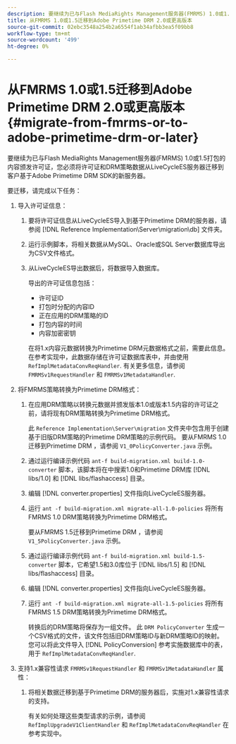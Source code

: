 ```yaml
---
description: 要继续为已与Flash MediaRights Management服务器(FMRMS) 1.0或1.5打包的内容颁发许可证，您必须将许可证和DRM策略数据从LiveCycleES服务器迁移到客户基于Adobe Primetime DRM SDK的新服务器。
title: 从FMRMS 1.0或1.5迁移到Adobe Primetime DRM 2.0或更高版本
source-git-commit: 02ebc3548a254b2a6554f1ab34afbb3ea5f09bb8
workflow-type: tm+mt
source-wordcount: '499'
ht-degree: 0%

---
```


# 从FMRMS 1.0或1.5迁移到Adobe Primetime DRM 2.0或更高版本{#migrate-from-fmrms-or-to-adobe-primetime-drm-or-later}

要继续为已与Flash MediaRights Management服务器(FMRMS) 1.0或1.5打包的内容颁发许可证，您必须将许可证和DRM策略数据从LiveCycleES服务器迁移到客户基于Adobe Primetime DRM SDK的新服务器。

要迁移，请完成以下任务：

1. 导入许可证信息：

   1. 要将许可证信息从LiveCycleES导入到基于Primetime DRM的服务器，请参阅 [!DNL Reference Implementation\Server\migration\db] 文件夹。
   1. 运行示例脚本，将相关数据从MySQL、Oracle或SQL Server数据库导出为CSV文件格式。
   1. 从LiveCycleES导出数据后，将数据导入数据库。

      导出的许可证信息包括：

      * 许可证ID
      * 打包时分配的内容ID
      * 正在应用的DRM策略的ID
      * 打包内容的时间
      * 内容加密密钥

      在将1.x内容元数据转换为Primetime DRM元数据格式之前，需要此信息。 在参考实现中，此数据存储在许可证数据库表中，并由使用 `RefImplMetadataConvReqHandler`. 有关更多信息，请参阅 `FMRMSv1RequestHandler` 和 `FMRMSv1MetadataHandler`.

1. 将FMRMS策略转换为Primetime DRM格式：

   1. 在应用DRM策略以转换元数据并颁发版本1.0或版本1.5内容的许可证之前，请将现有DRM策略转换为Primetime DRM格式。

      此 `Reference Implementation\Server\migration` 文件夹中包含用于创建基于旧版DRM策略的Primetime DRM策略的示例代码。 要从FMRMS 1.0迁移到Primetime DRM ，请参阅 `V1_0PolicyConverter.java` 示例。
   1. 通过运行编译示例代码 `ant-f build-migration.xml build-1.0-converter` 脚本，该脚本将在中搜索1.0和Primetime DRM库 [!DNL libs/1.0] 和 [!DNL libs/flashaccess] 目录。

   1. 编辑 [!DNL converter.properties] 文件指向LiveCycleES服务器。
   1. 运行 `ant -f build-migration.xml migrate-all-1.0-policies` 将所有FMRMS 1.0 DRM策略转换为Primetime DRM格式。

      要从FMRMS 1.5迁移到Primetime DRM ，请参阅 `V1_5PolicyConverter.java` 示例。

   1. 通过运行编译示例代码 `ant-f build-migration.xml build-1.5-converter` 脚本，它希望1.5和3.0库位于 [!DNL libs/1.5] 和 [!DNL libs/flashaccess] 目录。

   1. 编辑 [!DNL converter.properties] 文件指向LiveCycleES服务器。
   1. 运行 `ant -f build-migration.xml migrate-all-1.5-policies` 将所有FMRMS 1.5 DRM策略转换为Primetime DRM格式。

      转换后的DRM策略将保存为一组文件。 此 `DRM PolicyConverter` 生成一个CSV格式的文件，该文件包括旧DRM策略ID与新DRM策略ID的映射。 您可以将此文件导入 [!DNL PolicyConversion] 参考实施数据库中的表，用于 `RefImplMetadataConvReqHandler`.

1. 支持1.x兼容性请求 `FMRMSv1RequestHandler` 和 `FMRMSv1MetadataHandler` 属性：

   1. 将相关数据迁移到基于Primetime DRM的服务器后，实施对1.x兼容性请求的支持。

      有关如何处理这些类型请求的示例，请参阅 `RefImplUpgradeV1ClientHandler` 和 `RefImplMetadataConvReqHandler` 在参考实现中。
